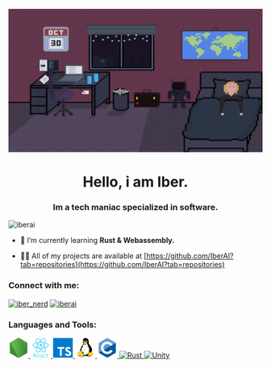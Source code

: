 <p align="center">
  <img src="https://github.com/IberAI/IberAI/blob/main/with2.png?raw=true" alt="Banner Image">
</p>

<h1 align="center">Hello, i am Iber.</h1>
<h3 align="center">Im a tech maniac specialized in software.</h3>

<p align="left"> <img src="https://komarev.com/ghpvc/?username=iberai&label=Profile%20views&color=d736f7&style=flat" alt="iberai" /> </p>

- 🌱 I’m currently learning **Rust & Webassembly.**

- 👨‍💻 All of my projects are available at [https://github.com/IberAI?tab=repositories](https://github.com/IberAI?tab=repositories)

<h3 align="left">Connect with me:</h3>
<p align="left">
<a href="https://twitter.com/iber_nerd" target="blank"><img align="center" src="https://raw.githubusercontent.com/rahuldkjain/github-profile-readme-generator/master/src/images/icons/Social/twitter.svg" alt="iber_nerd" height="30" width="40" /></a>
<a href="https://www.leetcode.com/iberai" target="blank"><img align="center" src="https://raw.githubusercontent.com/rahuldkjain/github-profile-readme-generator/master/src/images/icons/Social/leet-code.svg" alt="iberai" height="30" width="40" /></a>
</p>

<h3 align="left">Languages and Tools:</h3>
<p align="left">
  <!-- Node.js Logo -->
  <a href="https://nodejs.org" target="_blank" rel="noreferrer">
    <img src="https://raw.githubusercontent.com/devicons/devicon/master/icons/nodejs/nodejs-original.svg" alt="Node.js" width="40" height="40"/>
  </a>

  <!-- React Logo -->
  <a href="https://reactjs.org/" target="_blank" rel="noreferrer">
    <img src="https://raw.githubusercontent.com/devicons/devicon/master/icons/react/react-original-wordmark.svg" alt="React" width="40" height="40"/>
  </a>

  <!-- TypeScript Logo -->
  <a href="https://www.typescriptlang.org/" target="_blank" rel="noreferrer">
    <img src="https://raw.githubusercontent.com/devicons/devicon/master/icons/typescript/typescript-original.svg" alt="TypeScript" width="40" height="40"/>
  </a>

  <!-- Linux Logo -->
  <a href="https://www.linux.org/" target="_blank" rel="noreferrer">
    <img src="https://raw.githubusercontent.com/devicons/devicon/master/icons/linux/linux-original.svg" alt="Linux" width="40" height="40"/>
  </a>

  <!-- C Programming Language Logo -->
  <a href="https://www.cprogramming.com/" target="_blank" rel="noreferrer">
    <img src="https://raw.githubusercontent.com/devicons/devicon/master/icons/c/c-original.svg" alt="C" width="40" height="40"/>
  </a>

  <!-- Rust Logo -->
  <a href="https://www.rust-lang.org/" target="_blank" rel="noreferrer">
    <img src="https://foundation.rust-lang.org/img/rust-logo-blk.svg" alt="Rust" width="40" height="40"/>
  </a>

  <!-- Unity Logo -->
  <a href="https://unity.com/" target="_blank" rel="noreferrer">
    <img src="https://www.vectorlogo.zone/logos/unity3d/unity3d-icon.svg" alt="Unity" width="40" height="40"/>
  </a>
</p>

